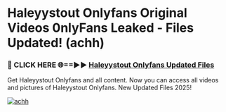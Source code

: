 # Haleyystout Onlyfans Original Videos 0nlyFans Leaked - Files Updated! (achh)

<h3>🔴 CLICK HERE 🌐==►► <a href="https://tinyurl.com/2m67pmp6" rel="nofollow">Haleyystout Onlyfans Updated Files</a></h3>

Get Haleyystout Onlyfans and all content. Now you can access all videos and pictures of Haleyystout Onlyfans. New Updated Files 2025!

[![achh](https://i.imgur.com/H4QAA4z.gif)](https://tinyurl.com/2m67pmp6)